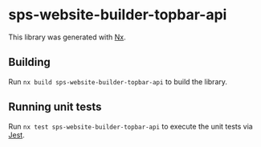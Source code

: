 # sps-website-builder-topbar-api

This library was generated with [Nx](https://nx.dev).

## Building

Run `nx build sps-website-builder-topbar-api` to build the library.

## Running unit tests

Run `nx test sps-website-builder-topbar-api` to execute the unit tests via [Jest](https://jestjs.io).
